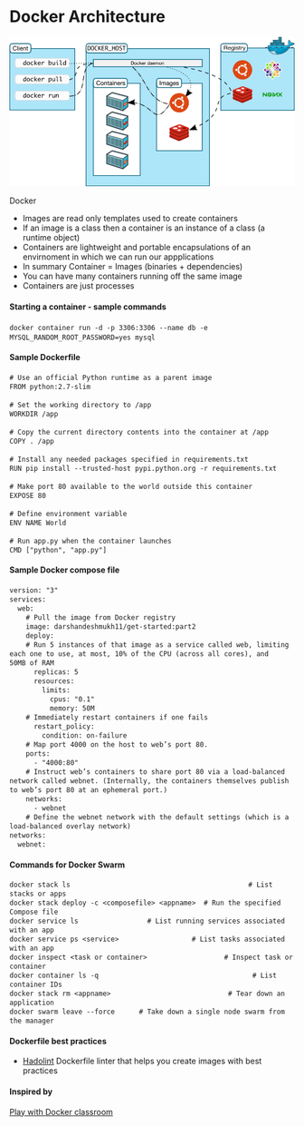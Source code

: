 # Docker Architecture
![Architecture](architecture.png) 

Docker
- Images are read only templates used to create containers
- If an image is a class then a container is an instance of a class (a runtime object)
- Containers are lightweight and portable encapsulations of an envirnoment in which we can run our appplications
- In summary Container = Images (binaries + dependencies)
- You can have many containers running off the same image
- Containers are just processes

#### Starting a container - sample commands
`docker container run -d -p 3306:3306 --name db -e MYSQL_RANDOM_ROOT_PASSWORD=yes mysql`

#### Sample Dockerfile
```
# Use an official Python runtime as a parent image
FROM python:2.7-slim

# Set the working directory to /app
WORKDIR /app

# Copy the current directory contents into the container at /app
COPY . /app

# Install any needed packages specified in requirements.txt
RUN pip install --trusted-host pypi.python.org -r requirements.txt

# Make port 80 available to the world outside this container
EXPOSE 80

# Define environment variable
ENV NAME World

# Run app.py when the container launches
CMD ["python", "app.py"]
```


#### Sample Docker compose file
```
version: "3"
services:
  web:
    # Pull the image from Docker registry
    image: darshandeshmukh11/get-started:part2
    deploy:
    # Run 5 instances of that image as a service called web, limiting each one to use, at most, 10% of the CPU (across all cores), and                50MB of RAM
      replicas: 5
      resources:
        limits:
          cpus: "0.1"
          memory: 50M
    # Immediately restart containers if one fails      
      restart_policy:
        condition: on-failure
    # Map port 4000 on the host to web’s port 80.    
    ports:
      - "4000:80"
    # Instruct web’s containers to share port 80 via a load-balanced network called webnet. (Internally, the containers themselves publish to web’s port 80 at an ephemeral port.)  
    networks:
      - webnet
    # Define the webnet network with the default settings (which is a load-balanced overlay network)  
networks:
  webnet:
```

#### Commands for Docker Swarm
```
docker stack ls                                            # List stacks or apps
docker stack deploy -c <composefile> <appname>  # Run the specified Compose file
docker service ls                 # List running services associated with an app
docker service ps <service>                  # List tasks associated with an app
docker inspect <task or container>                   # Inspect task or container
docker container ls -q                                      # List container IDs
docker stack rm <appname>                             # Tear down an application
docker swarm leave --force      # Take down a single node swarm from the manager
```

#### Dockerfile best practices
- [Hadolint](https://github.com/hadolint/hadolint) Dockerfile linter that helps you create images with best practices 



#### Inspired by
[Play with Docker classroom](https://training.play-with-docker.com/ops-stage1/)
